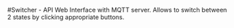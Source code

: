 #Switcher - API
Web Interface with MQTT server. Allows to switch between 2 states by clicking appropriate buttons.

